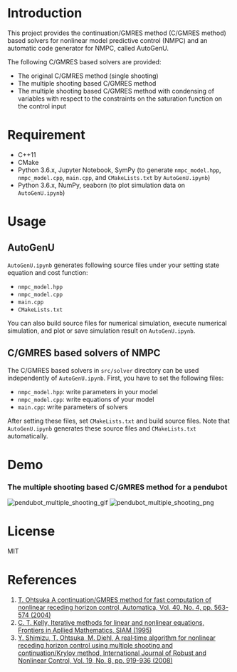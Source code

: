 # Introduction
This project provides the continuation/GMRES method (C/GMRES method) based solvers for nonlinear model predictive control (NMPC) and an automatic code generator for NMPC, called AutoGenU.

The following C/GMRES based solvers are provided: 
- The original C/GMRES method (single shooting)
- The multiple shooting based C/GMRES method
- The multiple shooting based C/GMRES method with condensing of variables with respect to the constraints on the saturation function on the control input


# Requirement
- C++11
- CMake
- Python 3.6.x, Jupyter Notebook, SymPy (to generate `nmpc_model.hpp`, `nmpc_model.cpp`, `main.cpp`, and `CMakeLists.txt` by `AutoGenU.ipynb`)
- Python 3.6.x, NumPy, seaborn (to plot simulation data on `AutoGenU.ipynb`)


# Usage
## AutoGenU
`AutoGenU.ipynb` generates following source files under your setting state equation and cost function: 
- `nmpc_model.hpp`  
- `nmpc_model.cpp`  
- `main.cpp`  
- `CMakeLists.txt`

You can also build source files for numerical simulation, execute numerical simulation, and plot or save simulation result on `AutoGenU.ipynb`.


## C/GMRES based solvers of NMPC
The C/GMRES based solvers in `src/solver` directory can be used independently of `AutoGenU.ipynb`. First, you have to set the following files:  
- `nmpc_model.hpp`: write parameters in your model  
- `nmpc_model.cpp`: write equations of your model  
- `main.cpp`: write parameters of solvers  

After setting these files, set `CMakeLists.txt` and build source files. Note that `AutoGenU.ipynb` generates these source files and `CMakeLists.txt` automatically.


# Demo
### The multiple shooting based C/GMRES method for a pendubot
![pendubot_multiple_shooting_gif](https://raw.githubusercontent.com/wiki/mayataka/CGMRES/images/fps=20.gif)
![pendubot_multiple_shooting_png](https://raw.github.com/wiki/mayataka/CGMRES/images/pendubot_multiple_shooting.png)

# License
MIT

# References
1. [T. Ohtsuka A continuation/GMRES method for fast computation of nonlinear receding horizon control, Automatica, Vol. 40, No. 4, pp. 563-574 (2004)](https://doi.org/10.1016/j.automatica.2003.11.005)
2. [C. T. Kelly, Iterative methods for linear and nonlinear equations, Frontiers in Apllied Mathematics, SIAM (1995)](https://doi.org/10.1137/1.9781611970944)
3. [Y. Shimizu, T. Ohtsuka, M. Diehl, A real‐time algorithm for nonlinear receding horizon control using multiple shooting and continuation/Krylov method, International Journal of Robust and Nonlinear Control, Vol. 19, No. 8, pp. 919-936 (2008)](https://doi.org/10.1002/rnc.1363)